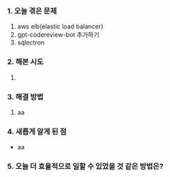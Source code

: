 
### **1. 오늘 겪은 문제**

1.  aws elb(elastic load balancer)
2.  gpt-codereview-bot 추가하기
3. sqlectron


### **2. 해본 시도**
1. 


### **3. 해결 방법**
1. aa

### **4. 새롭게 알게 된 점**
-  aa


### **5. 오늘 더 효율적으로 일할 수 있었을 것 같은 방법은?**
